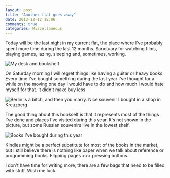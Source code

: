 ```yaml
---
layout: post
title: "Another flat goes away"
date: 2013-12-12 18:06
comments: true
categories: Miscellaneous
---
```


Today will be the last night in my current flat, the place where I've probably spent more time during the last 12 months. Sanctuary for watching films, playing games, lazing, sleeping and, sometimes, working.

![My desk and bookshelf](http://farm3.staticflickr.com/2866/11342901484_931b7d029c_z.jpg)

On Saturday morning I will regret things like having a guitar or heavy books. Every time I've bought something during the last year I've thought for a while on the moving one day I would have to do and how much I would hate myself for that. It didn't make buy less.

![Berlin is a bitch, and then you marry. Nice souvenir I bought in a shop in Kreuzberg](http://farm8.staticflickr.com/7364/11342899124_b614ff504d_z.jpg)

The good thing about this bookself is that it represents most of the things I've done and places I've visited during this year. It's not shown in the picture, but some Russian souvenirs live in the lowest shelf.

![Books I've bought during this year](http://farm8.staticflickr.com/7407/11342785855_f7b3f45506_z.jpg)

Kindles might be a perfect substitute for most of the books in the market, but I still believe there is nothing like paper when we talk about reference or programming books. Flipping pages >>> pressing buttons.

I don't have time for writing more, there are a few bags that need to be filled with stuff. Wish me luck.
